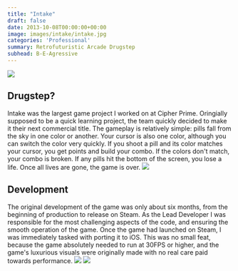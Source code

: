 ```yaml
---
title: "Intake"
draft: false
date: 2013-10-08T00:00:00+00:00
image: images/intake/intake.jpg
categories: 'Professional'
summary: Retrofuturistic Arcade Drugstep
subhead: B-E-Agressive
---
```

![](../../images/intake/terriffic.jpg)
## Drugstep?
Intake was the largest game project I worked on at Cipher Prime. Oringially supposed to be a quick learning project, the team quickly decided to make it their next commercial title. The gameplay is relatively simple: pills fall from the sky in one color or another. Your cursor is also one color, although you can switch the color very quickly. If you shoot a pill and its color matches your cursor, you get points and build your combo. If the colors don't match, your combo is broken. If any pills hit the bottom of the screen, you lose a life. Once all lives are gone, the game is over.
![](../../images/intake/levelup.jpg)
## Development
The original development of the game was only about six months, from the beginning of production to release on Steam. As the Lead Developer I was responsible for the most challenging aspects of the code, and ensuring the smooth operation of the game. Once the game had launched on Steam, I was immediately tasked with porting it to iOS. This was no small feat, because the game absolutely needed to run at 30FPS or higher, and the game's luxurious visuals were originally made with no real care paid towards performance.
![](../../images/intake/mainmenu.jpg)
![](../../images/intake/mushroom.jpg)
